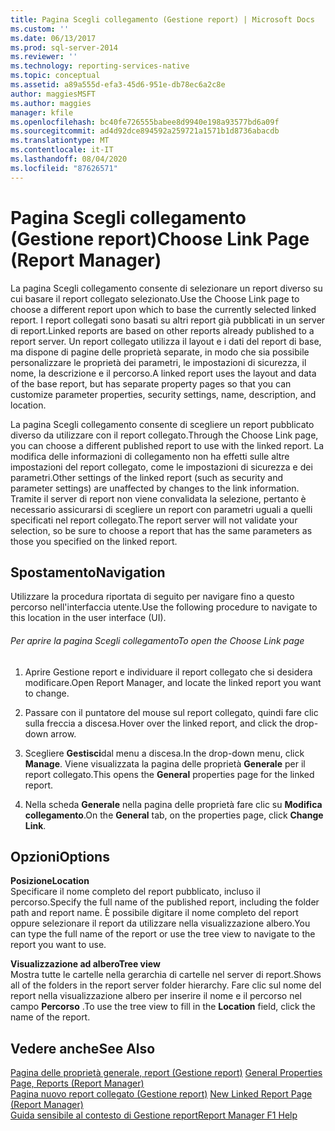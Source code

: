 ```yaml
---
title: Pagina Scegli collegamento (Gestione report) | Microsoft Docs
ms.custom: ''
ms.date: 06/13/2017
ms.prod: sql-server-2014
ms.reviewer: ''
ms.technology: reporting-services-native
ms.topic: conceptual
ms.assetid: a89a555d-efa3-45d6-951e-db78ec6a2c8e
author: maggiesMSFT
ms.author: maggies
manager: kfile
ms.openlocfilehash: bc40fe726555babee8d9940e198a93577bd6a09f
ms.sourcegitcommit: ad4d92dce894592a259721a1571b1d8736abacdb
ms.translationtype: MT
ms.contentlocale: it-IT
ms.lasthandoff: 08/04/2020
ms.locfileid: "87626571"
---
```

# <a name="choose-link-page-report-manager"></a><span data-ttu-id="c81b9-102">Pagina Scegli collegamento (Gestione report)</span><span class="sxs-lookup"><span data-stu-id="c81b9-102">Choose Link Page (Report Manager)</span></span>
  <span data-ttu-id="c81b9-103">La pagina Scegli collegamento consente di selezionare un report diverso su cui basare il report collegato selezionato.</span><span class="sxs-lookup"><span data-stu-id="c81b9-103">Use the Choose Link page to choose a different report upon which to base the currently selected linked report.</span></span> <span data-ttu-id="c81b9-104">I report collegati sono basati su altri report già pubblicati in un server di report.</span><span class="sxs-lookup"><span data-stu-id="c81b9-104">Linked reports are based on other reports already published to a report server.</span></span> <span data-ttu-id="c81b9-105">Un report collegato utilizza il layout e i dati del report di base, ma dispone di pagine delle proprietà separate, in modo che sia possibile personalizzare le proprietà dei parametri, le impostazioni di sicurezza, il nome, la descrizione e il percorso.</span><span class="sxs-lookup"><span data-stu-id="c81b9-105">A linked report uses the layout and data of the base report, but has separate property pages so that you can customize parameter properties, security settings, name, description, and location.</span></span>  
  
 <span data-ttu-id="c81b9-106">La pagina Scegli collegamento consente di scegliere un report pubblicato diverso da utilizzare con il report collegato.</span><span class="sxs-lookup"><span data-stu-id="c81b9-106">Through the Choose Link page, you can choose a different published report to use with the linked report.</span></span> <span data-ttu-id="c81b9-107">La modifica delle informazioni di collegamento non ha effetti sulle altre impostazioni del report collegato, come le impostazioni di sicurezza e dei parametri.</span><span class="sxs-lookup"><span data-stu-id="c81b9-107">Other settings of the linked report (such as security and parameter settings) are unaffected by changes to the link information.</span></span> <span data-ttu-id="c81b9-108">Tramite il server di report non viene convalidata la selezione, pertanto è necessario assicurarsi di scegliere un report con parametri uguali a quelli specificati nel report collegato.</span><span class="sxs-lookup"><span data-stu-id="c81b9-108">The report server will not validate your selection, so be sure to choose a report that has the same parameters as those you specified on the linked report.</span></span>  
  
## <a name="navigation"></a><span data-ttu-id="c81b9-109">Spostamento</span><span class="sxs-lookup"><span data-stu-id="c81b9-109">Navigation</span></span>  
 <span data-ttu-id="c81b9-110">Utilizzare la procedura riportata di seguito per navigare fino a questo percorso nell'interfaccia utente.</span><span class="sxs-lookup"><span data-stu-id="c81b9-110">Use the following procedure to navigate to this location in the user interface (UI).</span></span>  
  
###### <a name="to-open-the-choose-link-page"></a><span data-ttu-id="c81b9-111">Per aprire la pagina Scegli collegamento</span><span class="sxs-lookup"><span data-stu-id="c81b9-111">To open the Choose Link page</span></span>  
  
1.  <span data-ttu-id="c81b9-112">Aprire Gestione report e individuare il report collegato che si desidera modificare.</span><span class="sxs-lookup"><span data-stu-id="c81b9-112">Open Report Manager, and locate the linked report you want to change.</span></span>  
  
2.  <span data-ttu-id="c81b9-113">Passare con il puntatore del mouse sul report collegato, quindi fare clic sulla freccia a discesa.</span><span class="sxs-lookup"><span data-stu-id="c81b9-113">Hover over the linked report, and click the drop-down arrow.</span></span>  
  
3.  <span data-ttu-id="c81b9-114">Scegliere **Gestisci**dal menu a discesa.</span><span class="sxs-lookup"><span data-stu-id="c81b9-114">In the drop-down menu, click **Manage**.</span></span> <span data-ttu-id="c81b9-115">Viene visualizzata la pagina delle proprietà **Generale** per il report collegato.</span><span class="sxs-lookup"><span data-stu-id="c81b9-115">This opens the **General** properties page for the linked report.</span></span>  
  
4.  <span data-ttu-id="c81b9-116">Nella scheda **Generale** nella pagina delle proprietà fare clic su **Modifica collegamento**.</span><span class="sxs-lookup"><span data-stu-id="c81b9-116">On the **General** tab, on the properties page, click **Change Link**.</span></span>  
  
## <a name="options"></a><span data-ttu-id="c81b9-117">Opzioni</span><span class="sxs-lookup"><span data-stu-id="c81b9-117">Options</span></span>  
 <span data-ttu-id="c81b9-118">**Posizione**</span><span class="sxs-lookup"><span data-stu-id="c81b9-118">**Location**</span></span>  
 <span data-ttu-id="c81b9-119">Specificare il nome completo del report pubblicato, incluso il percorso.</span><span class="sxs-lookup"><span data-stu-id="c81b9-119">Specify the full name of the published report, including the folder path and report name.</span></span> <span data-ttu-id="c81b9-120">È possibile digitare il nome completo del report oppure selezionare il report da utilizzare nella visualizzazione albero.</span><span class="sxs-lookup"><span data-stu-id="c81b9-120">You can type the full name of the report or use the tree view to navigate to the report you want to use.</span></span>  
  
 <span data-ttu-id="c81b9-121">**Visualizzazione ad albero**</span><span class="sxs-lookup"><span data-stu-id="c81b9-121">**Tree view**</span></span>  
 <span data-ttu-id="c81b9-122">Mostra tutte le cartelle nella gerarchia di cartelle nel server di report.</span><span class="sxs-lookup"><span data-stu-id="c81b9-122">Shows all of the folders in the report server folder hierarchy.</span></span> <span data-ttu-id="c81b9-123">Fare clic sul nome del report nella visualizzazione albero per inserire il nome e il percorso nel campo **Percorso** .</span><span class="sxs-lookup"><span data-stu-id="c81b9-123">To use the tree view to fill in the **Location** field, click the name of the report.</span></span>  
  
## <a name="see-also"></a><span data-ttu-id="c81b9-124">Vedere anche</span><span class="sxs-lookup"><span data-stu-id="c81b9-124">See Also</span></span>  
 <span data-ttu-id="c81b9-125">[Pagina delle proprietà generale, report &#40;Gestione report&#41;](../../2014/reporting-services/general-properties-page-reports-report-manager.md) </span><span class="sxs-lookup"><span data-stu-id="c81b9-125">[General Properties Page, Reports &#40;Report Manager&#41;](../../2014/reporting-services/general-properties-page-reports-report-manager.md) </span></span>  
 <span data-ttu-id="c81b9-126">[Pagina nuovo report collegato &#40;Gestione report&#41;](../../2014/reporting-services/new-linked-report-page-report-manager.md) </span><span class="sxs-lookup"><span data-stu-id="c81b9-126">[New Linked Report Page &#40;Report Manager&#41;](../../2014/reporting-services/new-linked-report-page-report-manager.md) </span></span>  
 [<span data-ttu-id="c81b9-127">Guida sensibile al contesto di Gestione report</span><span class="sxs-lookup"><span data-stu-id="c81b9-127">Report Manager F1 Help</span></span>](../../2014/reporting-services/report-manager-f1-help.md)  
  
  
